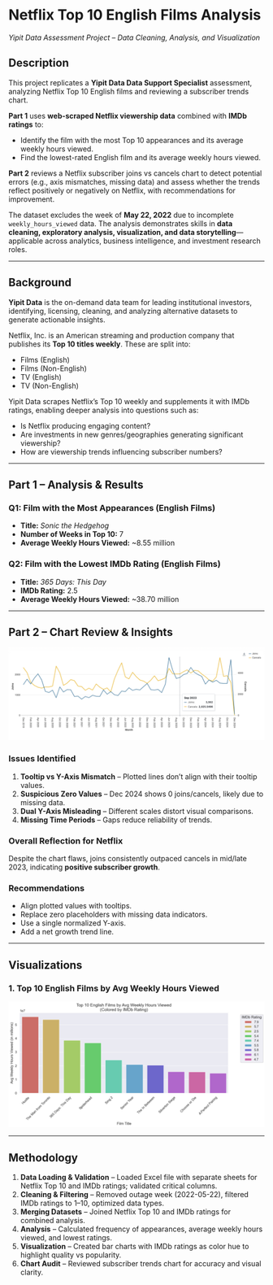# Netflix Top 10 English Films Analysis  
*Yipit Data Assessment Project – Data Cleaning, Analysis, and Visualization*

## Description
This project replicates a **Yipit Data Data Support Specialist** assessment, analyzing Netflix Top 10 English films and reviewing a subscriber trends chart.  

**Part 1** uses **web-scraped Netflix viewership data** combined with **IMDb ratings** to:  
- Identify the film with the most Top 10 appearances and its average weekly hours viewed.  
- Find the lowest-rated English film and its average weekly hours viewed.  

**Part 2** reviews a Netflix subscriber joins vs cancels chart to detect potential errors (e.g., axis mismatches, missing data) and assess whether the trends reflect positively or negatively on Netflix, with recommendations for improvement.  

The dataset excludes the week of **May 22, 2022** due to incomplete `weekly_hours_viewed` data. The analysis demonstrates skills in **data cleaning, exploratory analysis, visualization, and data storytelling**—applicable across analytics, business intelligence, and investment research roles.  

---

## Background
**Yipit Data** is the on-demand data team for leading institutional investors, identifying, licensing, cleaning, and analyzing alternative datasets to generate actionable insights.  

Netflix, Inc. is an American streaming and production company that publishes its **Top 10 titles weekly**. These are split into:  
- Films (English)  
- Films (Non-English)  
- TV (English)  
- TV (Non-English)  

Yipit Data scrapes Netflix’s Top 10 weekly and supplements it with IMDb ratings, enabling deeper analysis into questions such as:  
- Is Netflix producing engaging content?  
- Are investments in new genres/geographies generating significant viewership?  
- How are viewership trends influencing subscriber numbers?  

---

## Part 1 – Analysis & Results

### Q1: Film with the Most Appearances (English Films)
- **Title:** *Sonic the Hedgehog*  
- **Number of Weeks in Top 10:** 7  
- **Average Weekly Hours Viewed:** ~8.55 million  

### Q2: Film with the Lowest IMDb Rating (English Films)
- **Title:** *365 Days: This Day*  
- **IMDb Rating:** 2.5  
- **Average Weekly Hours Viewed:** ~38.70 million  

---

## Part 2 – Chart Review & Insights
![Subscriber Trends Chart Review](https://github.com/Nandini2233/YipitData_Netflix_Project/blob/main/Chart%20for%20Q%233.png)
### Issues Identified
1. **Tooltip vs Y-Axis Mismatch** – Plotted lines don’t align with their tooltip values.  
2. **Suspicious Zero Values** – Dec 2024 shows 0 joins/cancels, likely due to missing data.  
3. **Dual Y-Axis Misleading** – Different scales distort visual comparisons.  
4. **Missing Time Periods** – Gaps reduce reliability of trends.  

### Overall Reflection for Netflix
Despite the chart flaws, joins consistently outpaced cancels in mid/late 2023, indicating **positive subscriber growth**.  

### Recommendations
- Align plotted values with tooltips.  
- Replace zero placeholders with missing data indicators.  
- Use a single normalized Y-axis.  
- Add a net growth trend line.  

---

## Visualizations

### 1. Top 10 English Films by Avg Weekly Hours Viewed
![Top 10 English Films by Avg Weekly Hours Viewed](https://github.com/Nandini2233/YipitData_Netflix_Project/blob/main/Top%2010%20films%20SS.png)

---

## Methodology
1. **Data Loading & Validation** – Loaded Excel file with separate sheets for Netflix Top 10 and IMDb ratings; validated critical columns.  
2. **Cleaning & Filtering** – Removed outage week (2022-05-22), filtered IMDb ratings to 1–10, optimized data types.  
3. **Merging Datasets** – Joined Netflix Top 10 and IMDb ratings for combined analysis.  
4. **Analysis** – Calculated frequency of appearances, average weekly hours viewed, and lowest ratings.  
5. **Visualization** – Created bar charts with IMDb ratings as color hue to highlight quality vs popularity.  
6. **Chart Audit** – Reviewed subscriber trends chart for accuracy and visual clarity.  


